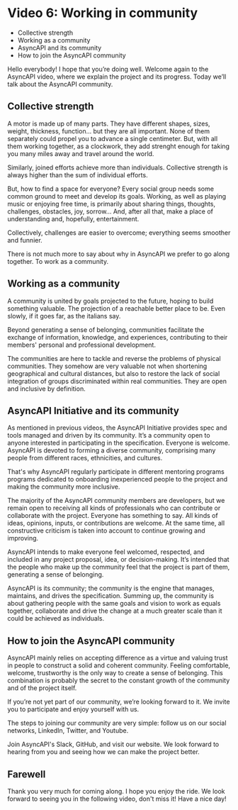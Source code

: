 # Video 6: Working in community

- Collective strength
- Working as a community
- AsyncAPI and its community
- How to join the AsyncAPI community

Hello everybody! I hope that you’re doing well. Welcome again to the AsyncAPI video, where we explain the project and its progress. Today we’ll talk about the AsyncAPI community.

## Collective strength

A motor is made up of many parts. They have different shapes, sizes, weight, thickness, function... but they are all important. None of them separately could propel you to advance a single centimeter. But, with all them working together, as a clockwork, they add strenght enough for taking you many miles away and travel around the world.

Similarly, joined efforts achieve more than individuals. Collective strength is always higher than the sum of individual efforts.

But, how to find a space for everyone? Every social group needs some common ground to meet and develop its goals. Working, as well as playing music or enjoying free time, is primarily about sharing things, thoughts, challenges, obstacles, joy, sorrow... And, after all that, make a place of understanding and, hopefully, entertainment. 

Collectively, challenges are easier to overcome; everything seems smoother and funnier.

There is not much more to say about why in AsyncAPI we prefer to go along together. To work as a community. 

## Working as a community

A community is united by goals projected to the future, hoping to build something valuable. The projection of a reachable better place to be. Even slowly, if it goes far, as the italians say. 

Beyond generating a sense of belonging, communities facilitate the exchange of information, knowledge, and experiences, contributing to their members' personal and professional development. 

The communities are here to tackle and reverse the problems of physical communities. They somehow are very valuable not when shortening geographical and cultural distances, but also to restore the lack of social integration of groups discriminated within real communities. They are open and inclusive by definition.

## AsyncAPI Initiative and its community

As mentioned in previous videos, the AsyncAPI Initiative provides spec and tools managed and driven by its community. It’s a community open to anyone interested in participating in the specification. Everyone is welcome. AsyncAPI is devoted to forming a diverse community, comprising many people from different races, ethnicities, and cultures.

That's why AsyncAPI regularly participate in different mentoring programs programs dedicated to onboarding inexperienced people to the project and making the community more inclusive.

The majority of the AsyncAPI community members are developers, but we remain open to receiving all kinds of professionals who can contribute or collaborate with the project. Everyone has something to say. All kinds of ideas, opinions, inputs, or contributions are welcome. At the same time, all constructive criticism is taken into account to continue growing and improving.

AsyncAPI intends to make everyone feel welcomed, respected, and included in any project proposal, idea, or decision-making. It’s intended that the people who make up the community feel that the project is part of them, generating a sense of belonging.

AsyncAPI is its community; the community is the engine that manages, maintains, and drives the specification. Summing up, the community is about gathering people with the same goals and vision to work as equals together, collaborate and drive the change at a much greater scale than it could be achieved as individuals.

## How to join the AsyncAPI community

AsyncAPI mainly relies on accepting difference as a virtue and valuing trust in people to construct a solid and coherent community. Feeling comfortable, welcome, trustworthy is the only way to create a sense of belonging. This combination is probably the secret to the constant growth of the community and of the project itself.

If you’re not yet part of our community, we’re looking forward to it. We invite you to participate and enjoy yourself with us.

The steps to joining our community are very simple: follow us on our social networks, LinkedIn, Twitter, and Youtube.

Join AsyncAPI's Slack, GitHub, and visit our website. We look forward to hearing from you and seeing how we can make the project better.

## Farewell

Thank you very much for coming along. I hope you enjoy the ride. 
We look forward to seeing you in the following video, don't miss it! Have a nice day!
